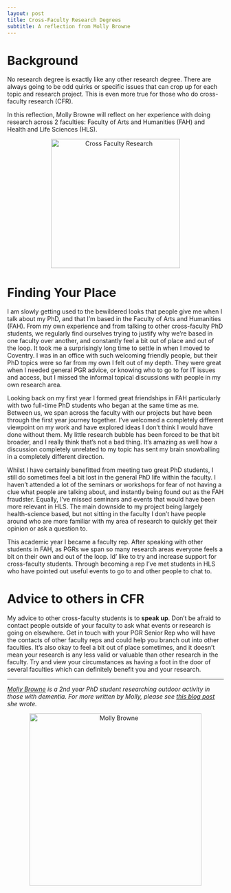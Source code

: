 ```yaml
---
layout: post
title: Cross-Faculty Research Degrees
subtitle: A reflection from Molly Browne
---
```


# Background

No research degree is exactly like any other research degree. There are always going to be odd quirks or specific issues that can crop up for each topic and research project. This is even more true for those who do cross-faculty research (CFR).

In this reflection, Molly Browne will reflect on her experience with doing research across 2 faculties: Faculty of Arts and Humanities (FAH) and Health and Life Sciences (HLS).


<center>
  <img src="{{ site.baseurl }}/img/Cross-Faculty.PNG" alt="Cross Faculty Research" width = "300" />
</center>

# Finding Your Place

I am slowly getting used to the bewildered looks that people give me when I talk about my PhD, and that I’m based in the Faculty of Arts and Humanities (FAH). From my own experience and from talking to other cross-faculty PhD students, we regularly find ourselves trying to justify why we’re based in one faculty over another, and constantly feel a bit out of place and out of the loop. It took me a surprisingly long time to settle in when I moved to Coventry. I was in an office with such welcoming friendly people, but their PhD topics were so far from my own I felt out of my depth. They were great when I needed general PGR advice, or knowing who to go to for IT issues and access, but I missed the informal topical discussions with people in my own research area.

Looking back on my first year I formed great friendships in FAH particularly with two full-time PhD students who began at the same time as me. Between us, we span across the faculty with our projects but have been through the first year journey together. I’ve welcomed a completely different viewpoint on my work and have explored ideas I don’t think I would have done without them. My little research bubble has been forced to be that bit broader, and I really think that’s not a bad thing. It’s amazing as well how a discussion completely unrelated to my topic has sent my brain snowballing in a completely different direction.

Whilst I have certainly benefitted from meeting two great PhD students, I still do sometimes feel a bit lost in the general PhD life within the faculty. I haven’t attended a lot of the seminars or workshops for fear of not having a clue what people are talking about, and instantly being found out as the FAH fraudster. Equally, I’ve missed seminars and events that would have been more relevant in HLS. The main downside to my project being largely health-science based, but not sitting in the faculty I don’t have people around who are more familiar with my area of research to quickly get their opinion or ask a question to.

This academic year I became a faculty rep. After speaking with other students in FAH, as PGRs we span so many research areas everyone feels a bit on their own and out of the loop. Id’ like to try and increase support for cross-faculty students. Through becoming a rep I’ve met students in HLS who have pointed out useful events to go to and other people to chat to.

# Advice to others in CFR

My advice to other cross-faculty students is to **speak up**. Don’t be afraid to contact people outside of your faculty to ask what events or research is going on elsewhere. Get in touch with your PGR Senior Rep who will have the contacts of other faculty reps and could help you branch out into other faculties. It’s also okay to feel a bit out of place sometimes, and it doesn’t mean your research is any less valid or valuable than other research in the faculty. Try and view your circumstances as having a foot in the door of several faculties which can definitely benefit you and your research.



___

*[Molly Browne](https://pureportal.coventry.ac.uk/en/persons/molly-browne) is a 2nd year PhD student researching outdoor activity in those with dementia. For more written by Molly, please see [this blog post](http://blogs.coventry.ac.uk/researchblog/a-day-in-the-life-of-a-student-molly-browne/) she wrote.*


<center>
  <img src="https://www.unialliance.ac.uk/wp-content/uploads/2018/06/Molly-Browne-156x300.jpg" alt="Molly Browne" width = "400" />
</center>
